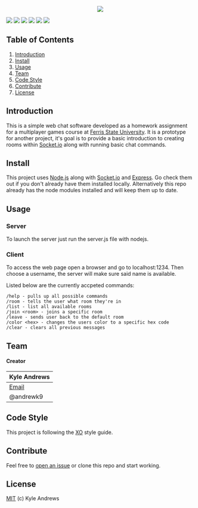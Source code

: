 <p align="center">
<a href="#"><img src="http://i.imgur.com/yxInXWo.png"/></a>

<a href="https://travis-ci.org/AndrewK9/Simple-Web-Chat"><img src="https://img.shields.io/badge/build-passing-brightgreen.svg?style=flat-square"/></a>
<a href="https://nodejs.org/en/"><img src="https://img.shields.io/badge/platform-Node.js-brightgreen.svg?style=flat-square"/></a>
<a href="#install"><img src="https://img.shields.io/badge/dependencies-up%20to%20date-brightgreen.svg?style=flat-square"/></a>
<a href="https://github.com/sindresorhus/xo"><img src="https://img.shields.io/badge/code%20style-XO-5ed9c7.svg?style=flat-square"/></a>
<a href="https://github.com/AndrewK9/Simple-Web-Chat/issues"><img src="https://img.shields.io/badge/issues-0%20open-brightgreen.svg?style=flat-square"/></a>
<a href="https://github.com/AndrewK9/Simple-Web-Chat/blob/master/LICENSE"><img src="https://img.shields.io/badge/license-MIT-lightgray.svg?style=flat-square"/></a>
</p>

## Table of Contents
1. [Introduction](#introduction)
1. [Install](#install)
1. [Usage](#usage)
1. [Team](#team)
1. [Code Style](#code-style)
1. [Contribute](#contribute)
1. [License](#license)

## Introduction
This is a simple web chat software developed as a homework assignment for a multiplayer games course at [Ferris State University](http://ferris.edu/dagd/). It is a prototype for another project, it's goal is to provide a basic introduction to creating rooms within [Socket.io](http://www.socket.io) along with running basic chat commands.

## Install
This project uses [Node.js](https://nodejs.org/en/) along with [Socket.io](http://www.socket.io) and [Express](http://www.expressjs.com). Go check them out if you don't already have them installed locally. Alternatively this repo already has the node modules installed and will keep them up to date.

## Usage
### Server
To launch the server just run the server.js file with nodejs.

### Client
To access the web page open a browser and go to localhost:1234. Then choose a username, the server will make sure said name is available.

Listed below are the currently accpeted commands:
```
/help - pulls up all possible commands
/room - tells the user what room they're in
/list - list all available rooms
/join <room> - joins a specific room
/leave - sends user back to the default room
/color <hex> - changes the users color to a specific hex code
/clear - clears all previous messages
```

## Team
#### Creator

Kyle Andrews |
|-----|
| [Email](andrewskyle28@gmail.com) |
| @andrewk9 |

## Code Style
This project is following the [XO](https://github.com/sindresorhus/xo) style guide.


## Contribute
Feel free to [open an issue](https://github.com/AndrewK9/Resort-Visualizer/issues) or clone this repo and start working.

## License
[MIT](https://github.com/AndrewK9/Simple-Web-Chat/blob/master/LICENSE) (c) Kyle Andrews